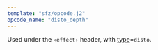 ```yaml
---
template: "sfz/opcode.j2"
opcode_name: "disto_depth"
---
```

Used under the `‹effect›` header, with [type]=`disto`.


[type]: type.md#disto

